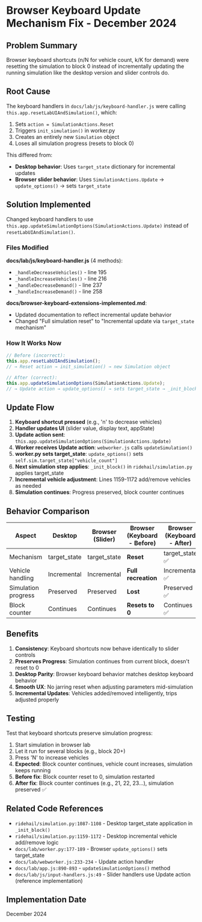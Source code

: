 # Browser Keyboard Update Mechanism Fix - December 2024

## Problem Summary

Browser keyboard shortcuts (n/N for vehicle count, k/K for demand) were resetting the simulation to block 0 instead of incrementally updating the running simulation like the desktop version and slider controls do.

## Root Cause

The keyboard handlers in `docs/lab/js/keyboard-handler.js` were calling `this.app.resetLabUIAndSimulation()`, which:
1. Sets `action = SimulationActions.Reset`
2. Triggers `init_simulation()` in worker.py
3. Creates an entirely new `Simulation` object
4. Loses all simulation progress (resets to block 0)

This differed from:
- **Desktop behavior**: Uses `target_state` dictionary for incremental updates
- **Browser slider behavior**: Uses `SimulationActions.Update` → `update_options()` → sets `target_state`

## Solution Implemented

Changed keyboard handlers to use `this.app.updateSimulationOptions(SimulationActions.Update)` instead of `resetLabUIAndSimulation()`.

### Files Modified

**docs/lab/js/keyboard-handler.js** (4 methods):
- `_handleDecreaseVehicles()` - line 195
- `_handleIncreaseVehicles()` - line 216
- `_handleDecreaseDemand()` - line 237
- `_handleIncreaseDemand()` - line 258

**docs/browser-keyboard-extensions-implemented.md**:
- Updated documentation to reflect incremental update behavior
- Changed "Full simulation reset" to "Incremental update via `target_state` mechanism"

### How It Works Now

```javascript
// Before (incorrect):
this.app.resetLabUIAndSimulation();
// → Reset action → init_simulation() → new Simulation object

// After (correct):
this.app.updateSimulationOptions(SimulationActions.Update);
// → Update action → update_options() → sets target_state → _init_block() applies changes
```

## Update Flow

1. **Keyboard shortcut pressed** (e.g., 'n' to decrease vehicles)
2. **Handler updates UI** (slider value, display text, appState)
3. **Update action sent**: `this.app.updateSimulationOptions(SimulationActions.Update)`
4. **Worker receives Update action**: `webworker.js` calls `updateSimulation()`
5. **worker.py sets target_state**: `update_options()` sets `self.sim.target_state["vehicle_count"]`
6. **Next simulation step applies**: `_init_block()` in `ridehail/simulation.py` applies target_state
7. **Incremental vehicle adjustment**: Lines 1159-1172 add/remove vehicles as needed
8. **Simulation continues**: Progress preserved, block counter continues

## Behavior Comparison

| Aspect | Desktop | Browser (Slider) | Browser (Keyboard - Before) | Browser (Keyboard - After) |
|--------|---------|------------------|----------------------------|---------------------------|
| Mechanism | target_state | target_state | **Reset** | target_state ✅ |
| Vehicle handling | Incremental | Incremental | **Full recreation** | Incremental ✅ |
| Simulation progress | Preserved | Preserved | **Lost** | Preserved ✅ |
| Block counter | Continues | Continues | **Resets to 0** | Continues ✅ |

## Benefits

1. **Consistency**: Keyboard shortcuts now behave identically to slider controls
2. **Preserves Progress**: Simulation continues from current block, doesn't reset to 0
3. **Desktop Parity**: Browser keyboard behavior matches desktop keyboard behavior
4. **Smooth UX**: No jarring reset when adjusting parameters mid-simulation
5. **Incremental Updates**: Vehicles added/removed intelligently, trips adjusted properly

## Testing

Test that keyboard shortcuts preserve simulation progress:

1. Start simulation in browser lab
2. Let it run for several blocks (e.g., block 20+)
3. Press 'N' to increase vehicles
4. **Expected**: Block counter continues, vehicle count increases, simulation keeps running
5. **Before fix**: Block counter reset to 0, simulation restarted
6. **After fix**: Block counter continues (e.g., 21, 22, 23...), simulation preserved ✅

## Related Code References

- `ridehail/simulation.py:1087-1108` - Desktop target_state application in `_init_block()`
- `ridehail/simulation.py:1159-1172` - Desktop incremental vehicle add/remove logic
- `docs/lab/worker.py:177-189` - Browser `update_options()` sets target_state
- `docs/lab/webworker.js:233-234` - Update action handler
- `docs/lab/app.js:890-893` - `updateSimulationOptions()` method
- `docs/lab/js/input-handlers.js:49` - Slider handlers use Update action (reference implementation)

## Implementation Date

December 2024
